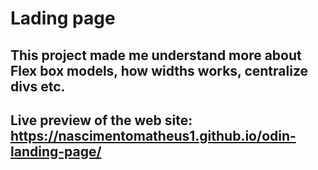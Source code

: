 # Lading page

## This project made me understand more about Flex box models, how widths works, centralize divs etc.

## Live preview of the web site: https://nascimentomatheus1.github.io/odin-landing-page/
